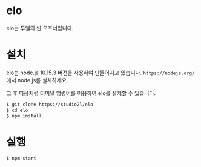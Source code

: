 # elo

elo는 투엘의 씬 오프너입니다.

# 설치

elo는 node.js 10.15.3 버전을 사용하여 만들어지고 있습니다. `https://nodejs.org/` 에서 node.js를 설치하세요.

그 후 다음처럼 터미널 명령어를 이용하여 elo를 설치할 수 있습니다.

```bash
$ git clone https://studio2l/elo
$ cd elo
$ npm install
```

# 실행

```bash
$ npm start
```
